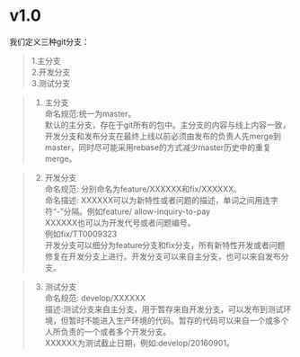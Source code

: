 # v1.0
我们定义三种git分支：
>  1.主分支    
>  2.开发分支  
>  3.测试分支    

> 1. 主分支   
> 命名规范:统一为master。   
> 默认的主分支，存在于git所有的包中。主分支的内容与线上内容一致，开发分支和发布分支在最终上线以前必须由发布的负责人先merge到master，同时尽可能采用rebase的方式减少master历史中的重复merge。

>  2. 开发分支   
>  命名规范: 分别命名为feature/XXXXXX和fix/XXXXXX。    
>  命名描述: XXXXXX可以为新特性或者问题的描述，单词之间用连字符“-”分隔。例如feature/        allow-inquiry-to-pay  
XXXXXX也可以为开发代号或者问题编号。   
    例如fix/TT0009323    
>  开发分支可以细分为feature分支和fix分支，所有新特性开发或者问题修复在开发分支上进行。开发分支可以来自主分支，也可以来自发布分支。

> 3. 测试分支   
> 命名规范: develop/XXXXXX     
> 描述:测试分支来自主分支，用于暂存来自开发分支，可以发布到测试环境，但暂时不能进入生产环境的代码。暂存的代码可以来自一个或多个人所负责的一个或者多个开发分支。   
> XXXXXX为测试截止日期，例如:develop/20160901。

